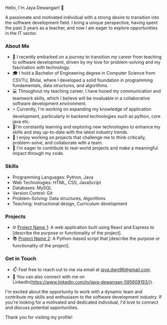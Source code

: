 Hello, I'm Jaya Dewangan! 👋

A passionate and motivated individual with a strong desire to transition into the software development field. I bring a unique perspective, having spent the past 3 years as a teacher, and now I am eager to explore opportunities in the IT sector.

### About Me

- 🔭 I recently embarked on a journey to transition my career from teaching to software development, driven by my love for problem-solving and my fascination with technology.
- 🎓 I hold a Bachelor of Engineering degree in Computer Science from CSVTU, Bhilai, where I developed a solid foundation in programming fundamentals, data structures, and algorithms.
- 💻 Throughout my teaching career, I have honed my communication and teamwork skills, which I believe will be invaluable in a collaborative software development environment.
- ⚡️ Currently, I'm working on expanding my knowledge of application development, particularly in backend technologies such as python, core java etc.
- 🌱I'm constantly learning and exploring new technologies to enhance my skills and stay up-to-date with the latest industry trends.
- 🚀 I enjoy working on projects that challenge me to think critically, problem-solve, and collaborate with a team.
- 🌟 I'm eager to contribute to real-world projects and make a meaningful impact through my code.


### Skills

- Programming Languages: Python, Java
- Web Technologies: HTML, CSS, JavaScript
- Databases: MySQL
- Version Control: Git
- Problem-Solving: Data structures, Algorithms
- Teaching: Instructional design, Curriculum development
### Projects

- 🌐 [Project Name 1](link-to-project-repository): A web application built using React and Express to [describe the purpose or functionality of the project].
- 📚 [Project Name 2](link-to-project-repository): A Python-based script that [describe the purpose or functionality of the project].

### Get in Touch

- 📫 Feel free to reach out to me via email at jaya.dwn96@gmail.com.
- 💼 You can also connect with me on LinkedIn(https://www.linkedin.com/in/jaya-dewangan-595609193/)).

I'm excited about the opportunity to work with a dynamic team and contribute my skills and enthusiasm to the software development industry. If you're looking for a motivated and dedicated individual, I'd love to connect and discuss potential opportunities.

Thank you for visiting my profile!
